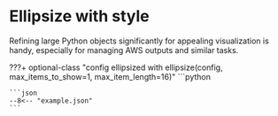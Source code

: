 # Ellipsize with style

Refining large Python objects significantly for appealing visualization is handy,
especially for managing AWS outputs and similar tasks.

???+ optional-class "config ellipsized with ellipsize(config, max_items_to_show=1, max_item_length=16)"
    ```python

    ```json
    --8<-- "example.json"
    ```

